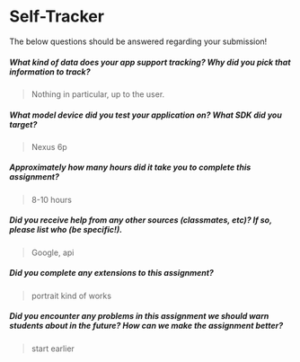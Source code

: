 # Self-Tracker

The below questions should be answered regarding your submission!

##### What kind of data does your app support tracking? Why did you pick that information to track? #####
> Nothing in particular, up to the user.


##### What model device did you test your application on? What SDK did you target? #####
> Nexus 6p


##### Approximately how many hours did it take you to complete this assignment? #####
> 8-10 hours


##### Did you receive help from any other sources (classmates, etc)? If so, please list who (be specific!). #####
> Google, api


##### Did you complete any extensions to this assignment? #####
> portrait kind of works


##### Did you encounter any problems in this assignment we should warn students about in the future? How can we make the assignment better? #####
> start earlier
